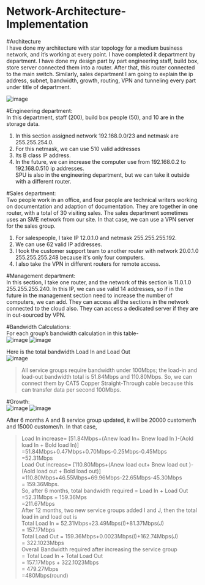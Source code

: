 # Network-Architecture-Implementation
#Architecture <br />
I have done my architecture with star topology for a medium business network, and it’s working at every point. I have completed it department by department. I have done my design part by part engineering staff, build box, store server connected them into a router. After that, this router connected to the main switch. Similarly, sales department I am going to explain the ip address, subnet, bandwidth, growth, routing, VPN and tunneling every part under title of department.

![image](https://github.com/mdhn18/Network-Architecture-Implementation/assets/55639146/3b9890e6-2668-489d-9077-c2f77daf59f8)


#Engineering department:<br />
In this department, staff (200), build box people (50), and 10 are in the storage data.
1. In this section assigned network 192.168.0.0/23 and netmask are 255.255.254.0.
2. For this netmask, we can use 510 valid addresses
3. Its B class IP address.
4. In the future, we can increase the computer use from 192.168.0.2 to 192.168.0.510 ip addresses.<br />
SPU is also in the engineering department, but we can take it outside with a different router.

#Sales department:<br />
Two people work in an office, and four people are technical writers working on documentation and adaption of documentation. They are together in one router, with a total of 30 visiting sales. The sales department sometimes uses an SME network from our site. In that case, we can use a VPN server for the sales group.<br />
1. For salespeople, I take IP 12.0.1.0 and netmask 255.255.255.192.
2. We can use 62 valid IP addresses.
3. I took the customer support team to another router with network 20.0.1.0 255.255.255.248 because it's only four computers.
4. I also take the VPN in different routers for remote access.<br />

#Management department:<br />
In this section, I take one router, and the network of this section is 11.0.1.0 255.255.255.240. In this IP, we can use valid 14 addresses, so if in the future in the management section need to increase the number of computers, we can add. They can access all the sections in the network connected to the cloud also. They can access a dedicated server if they are in out-sourced by VPN.<br />

#Bandwidth Calculations:<br />
For each group’s bandwidth calculation in this table- <br />
![image](https://github.com/mdhn18/Network-Architecture-Implementation/assets/55639146/89a74c7d-81cb-467c-8e68-955148545992)
![image](https://github.com/mdhn18/Network-Architecture-Implementation/assets/55639146/3d7ef715-0be3-4220-972e-4b7088c2bd1e) <br />

Here is the total bandwidth Load In and Load Out <br />
![image](https://github.com/mdhn18/Network-Architecture-Implementation/assets/55639146/213649b1-5cd4-41e5-85fa-12146d979c9e) <br />

> All service groups require bandwidth under 100Mbps; the load-in and load-out bandwidth total is 51.84Mbps and 110.80Mbps. So, we can connect them by CAT5 Copper Straight-Through cable because this can transfer data per second 100Mbps. <br />

#Growth: <br />
![image](https://github.com/mdhn18/Network-Architecture-Implementation/assets/55639146/ca84a287-a33b-4173-ae8e-e5ce20c8e01b)
![image](https://github.com/mdhn18/Network-Architecture-Implementation/assets/55639146/2a871949-67d6-452b-9284-2fe7b34f18a3)

After 6 months A and B service group updated, it will be 20000 customer/h and 15000 customer/h. In that case,<br />
> Load In increase= [51.84Mbps+(Anew load In+ Bnew load In )-(Aold load In + Bold load In)] <br />
                  =51.84Mbps+0.47Mbps+0.70Mbps-0.25Mbps-0.45Mbps<br />
                  =52.31Mbps<br />
> Load Out increase= [110.80Mbps+(Anew load out+ Bnew load out )-(Aold load out + Bold load out)]<br />
                   =110.80Mbps+46.55Mbps+69.96Mbps-22.65Mbps-45.30Mbps <br />
                   = 159.36Mbps. <br />
So, after 6 months, total bandwidth required = Load In + Load Out <br />
                                             =52.31Mbps + 159.36Mps <br />
                                             =211.67Mbps <br />
> After 12 months, two new service groups added I and J, then the total load in and load out is <br />
   Total Load In = 52.31Mbps+23.49Mbps(I)+81.37Mbps(J) <br />
                 = 157.17Mbps <br />
   Total Load Out = 159.36Mbps+0.0023Mbps(I)+162.74Mbps(J) <br />
                  = 322.1023Mbps <br />
> Overall Bandwidth required after increasing the service group <br />
                  = Total Load In + Total Load Out <br />
                  = 157.17Mbps + 322.1023Mbps <br />
                  = 479.27Mbps <br />
                  =480Mbps(round) <br />


